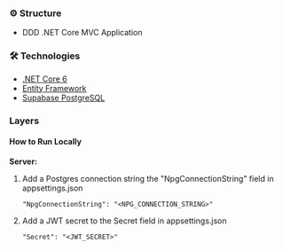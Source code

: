 ### ⚙️  Structure

-  	DDD .NET Core MVC Application 

### 🛠  Technologies

-  [.NET Core 6](https://dotnet.microsoft.com/en-us/download/dotnet/6.0)
 - [Entity Framework](https://docs.microsoft.com/pt-br/ef/core/)
 - [Supabase PostgreSQL](https://supabase.com/docs/guides/database/overview)
 
### Layers


#### How to Run Locally
    
**Server:** 

 1. Add a Postgres connection string the "NpgConnectionString" field in appsettings.json
    
        "NpgConnectionString": "<NPG_CONNECTION_STRING>"

1.  Add a JWT secret to the Secret field in appsettings.json
    
    ```
    "Secret": "<JWT_SECRET>"
    ```
